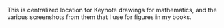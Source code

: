 This is centralized location for Keynote drawings for mathematics, and the various screenshots from them that I use for figures in my books.